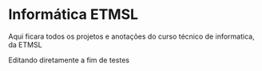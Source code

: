 # Informática ETMSL
Aqui ficara todos os projetos e anotações do curso técnico de informatica, da ETMSL

Editando diretamente a fim de testes
